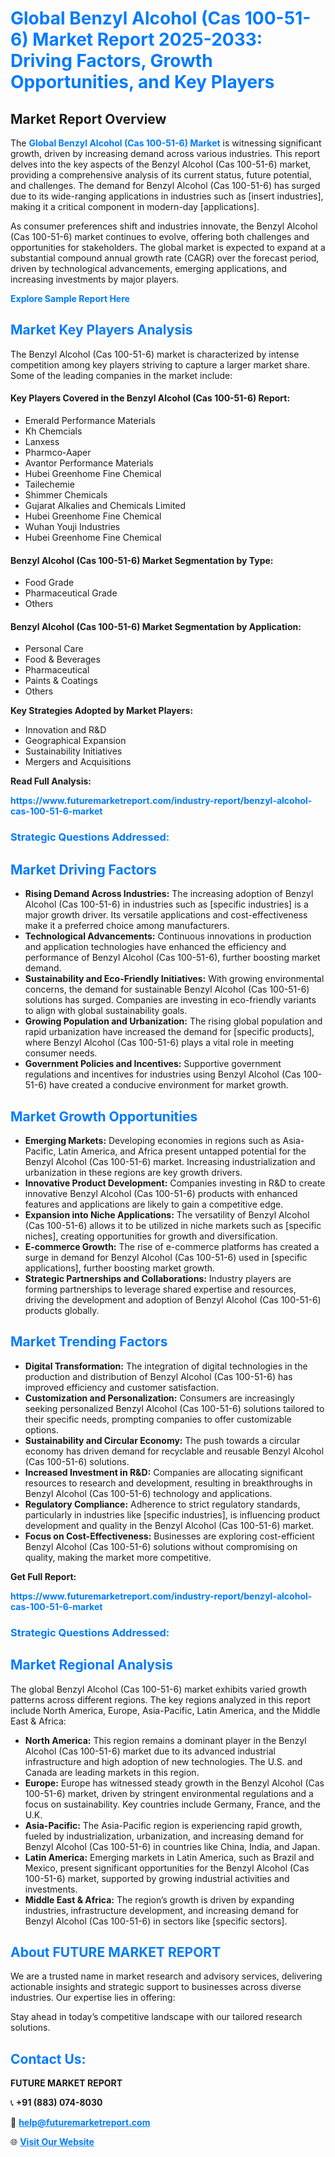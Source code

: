 <h1 style="color: #007BFF;">Global Benzyl Alcohol (Cas 100-51-6) Market Report 2025-2033: Driving Factors, Growth Opportunities, and Key Players</h1>

<section id="overview">
<h2>Market Report Overview</h2>
<p>The <a href="https://www.futuremarketreport.com/industry-report/benzyl-alcohol-cas-100-51-6-market" style="color: #007BFF; text-decoration: none;"><strong>Global Benzyl Alcohol (Cas 100-51-6) Market</strong></a> is witnessing significant growth, driven by increasing demand across various industries. This report delves into the key aspects of the Benzyl Alcohol (Cas 100-51-6) market, providing a comprehensive analysis of its current status, future potential, and challenges. The demand for Benzyl Alcohol (Cas 100-51-6) has surged due to its wide-ranging applications in industries such as [insert industries], making it a critical component in modern-day [applications].</p>
<p>As consumer preferences shift and industries innovate, the Benzyl Alcohol (Cas 100-51-6) market continues to evolve, offering both challenges and opportunities for stakeholders. The global market is expected to expand at a substantial compound annual growth rate (CAGR) over the forecast period, driven by technological advancements, emerging applications, and increasing investments by major players.</p>
</section>

<section id="overview">
<p><a href="https://www.futuremarketreport.com/request-sample/reportId=29851" style="color: #007BFF; text-decoration: none;"><strong>Explore Sample Report Here</strong></a></p>
</section>

<section id="key-players">
<h2 style="color: #007BFF;">Market Key Players Analysis</h2>
<p>The Benzyl Alcohol (Cas 100-51-6) market is characterized by intense competition among key players striving to capture a larger market share. Some of the leading companies in the market include:</p>
<h4>Key Players Covered in the Benzyl Alcohol (Cas 100-51-6) Report:</h4>
<ul><li>Emerald Performance Materials</li><li>Kh Chemcials</li><li>Lanxess</li><li>Pharmco-Aaper</li><li>Avantor Performance Materials</li><li>Hubei Greenhome Fine Chemical</li><li>Tailechemie</li><li>Shimmer Chemicals</li><li>Gujarat Alkalies and Chemicals Limited</li><li>Hubei Greenhome Fine Chemical</li><li>Wuhan Youji Industries</li><li>Hubei Greenhome Fine Chemical</li></ul>
<h4>Benzyl Alcohol (Cas 100-51-6) Market Segmentation by Type:</h4>
<ul><li>Food Grade</li><li>Pharmaceutical Grade</li><li>Others</li></ul>

<h4>Benzyl Alcohol (Cas 100-51-6) Market Segmentation by Application:</h4>
<ul><li>Personal Care</li><li>Food &amp; Beverages</li><li>Pharmaceutical</li><li>Paints &amp; Coatings</li><li>Others</li></ul>
<p><strong>Key Strategies Adopted by Market Players:</strong></p>
<ul>
<li>Innovation and R&D</li>
<li>Geographical Expansion</li>
<li>Sustainability Initiatives</li>
<li>Mergers and Acquisitions</li>
</ul>
</section>

<section>
<p><strong>Read Full Analysis: </strong></p><a href="https://www.futuremarketreport.com/industry-report/benzyl-alcohol-cas-100-51-6-market" style="color: #007BFF; text-decoration: none;"><strong>https://www.futuremarketreport.com/industry-report/benzyl-alcohol-cas-100-51-6-market</strong></a>
<h3 style="color: #007BFF;">Strategic Questions Addressed:</h3>
</section>

<section id="driving-factors">
<h2 style="color: #007BFF;">Market Driving Factors</h2>
<ul>
<li><strong>Rising Demand Across Industries:</strong> The increasing adoption of Benzyl Alcohol (Cas 100-51-6) in industries such as [specific industries] is a major growth driver. Its versatile applications and cost-effectiveness make it a preferred choice among manufacturers.</li>
<li><strong>Technological Advancements:</strong> Continuous innovations in production and application technologies have enhanced the efficiency and performance of Benzyl Alcohol (Cas 100-51-6), further boosting market demand.</li>
<li><strong>Sustainability and Eco-Friendly Initiatives:</strong> With growing environmental concerns, the demand for sustainable Benzyl Alcohol (Cas 100-51-6) solutions has surged. Companies are investing in eco-friendly variants to align with global sustainability goals.</li>
<li><strong>Growing Population and Urbanization:</strong> The rising global population and rapid urbanization have increased the demand for [specific products], where Benzyl Alcohol (Cas 100-51-6) plays a vital role in meeting consumer needs.</li>
<li><strong>Government Policies and Incentives:</strong> Supportive government regulations and incentives for industries using Benzyl Alcohol (Cas 100-51-6) have created a conducive environment for market growth.</li>
</ul>
</section>

<section id="growth-opportunities">
<h2 style="color: #007BFF;">Market Growth Opportunities</h2>
<ul>
<li><strong>Emerging Markets:</strong> Developing economies in regions such as Asia-Pacific, Latin America, and Africa present untapped potential for the Benzyl Alcohol (Cas 100-51-6) market. Increasing industrialization and urbanization in these regions are key growth drivers.</li>
<li><strong>Innovative Product Development:</strong> Companies investing in R&D to create innovative Benzyl Alcohol (Cas 100-51-6) products with enhanced features and applications are likely to gain a competitive edge.</li>
<li><strong>Expansion into Niche Applications:</strong> The versatility of Benzyl Alcohol (Cas 100-51-6) allows it to be utilized in niche markets such as [specific niches], creating opportunities for growth and diversification.</li>
<li><strong>E-commerce Growth:</strong> The rise of e-commerce platforms has created a surge in demand for Benzyl Alcohol (Cas 100-51-6) used in [specific applications], further boosting market growth.</li>
<li><strong>Strategic Partnerships and Collaborations:</strong> Industry players are forming partnerships to leverage shared expertise and resources, driving the development and adoption of Benzyl Alcohol (Cas 100-51-6) products globally.</li>
</ul>
</section>

<section id="trending-factors">
<h2 style="color: #007BFF;">Market Trending Factors</h2>
<ul>
<li><strong>Digital Transformation:</strong> The integration of digital technologies in the production and distribution of Benzyl Alcohol (Cas 100-51-6) has improved efficiency and customer satisfaction.</li>
<li><strong>Customization and Personalization:</strong> Consumers are increasingly seeking personalized Benzyl Alcohol (Cas 100-51-6) solutions tailored to their specific needs, prompting companies to offer customizable options.</li>
<li><strong>Sustainability and Circular Economy:</strong> The push towards a circular economy has driven demand for recyclable and reusable Benzyl Alcohol (Cas 100-51-6) solutions.</li>
<li><strong>Increased Investment in R&D:</strong> Companies are allocating significant resources to research and development, resulting in breakthroughs in Benzyl Alcohol (Cas 100-51-6) technology and applications.</li>
<li><strong>Regulatory Compliance:</strong> Adherence to strict regulatory standards, particularly in industries like [specific industries], is influencing product development and quality in the Benzyl Alcohol (Cas 100-51-6) market.</li>
<li><strong>Focus on Cost-Effectiveness:</strong> Businesses are exploring cost-efficient Benzyl Alcohol (Cas 100-51-6) solutions without compromising on quality, making the market more competitive.</li>
</ul>
</section>

<section>
<p><strong>Get Full Report: </strong></p><a href="https://www.futuremarketreport.com/industry-report/benzyl-alcohol-cas-100-51-6-market" style="color: #007BFF; text-decoration: none;"><strong>https://www.futuremarketreport.com/industry-report/benzyl-alcohol-cas-100-51-6-market</strong></a>
<h3 style="color: #007BFF;">Strategic Questions Addressed:</h3>
</section>


<section id="regional-analysis">
<h2 style="color: #007BFF;">Market Regional Analysis</h2>
<p>The global Benzyl Alcohol (Cas 100-51-6) market exhibits varied growth patterns across different regions. The key regions analyzed in this report include North America, Europe, Asia-Pacific, Latin America, and the Middle East & Africa:</p>
<ul>
<li><strong>North America:</strong> This region remains a dominant player in the Benzyl Alcohol (Cas 100-51-6) market due to its advanced industrial infrastructure and high adoption of new technologies. The U.S. and Canada are leading markets in this region.</li>
<li><strong>Europe:</strong> Europe has witnessed steady growth in the Benzyl Alcohol (Cas 100-51-6) market, driven by stringent environmental regulations and a focus on sustainability. Key countries include Germany, France, and the U.K.</li>
<li><strong>Asia-Pacific:</strong> The Asia-Pacific region is experiencing rapid growth, fueled by industrialization, urbanization, and increasing demand for Benzyl Alcohol (Cas 100-51-6) in countries like China, India, and Japan.</li>
<li><strong>Latin America:</strong> Emerging markets in Latin America, such as Brazil and Mexico, present significant opportunities for the Benzyl Alcohol (Cas 100-51-6) market, supported by growing industrial activities and investments.</li>
<li><strong>Middle East & Africa:</strong> The region’s growth is driven by expanding industries, infrastructure development, and increasing demand for Benzyl Alcohol (Cas 100-51-6) in sectors like [specific sectors].</li>
</ul>
</section>

<footer>
<h2 style="color: #007BFF;">About FUTURE MARKET REPORT</h2>
<p>We are a trusted name in market research and advisory services, delivering actionable insights and strategic support to businesses across diverse industries. Our expertise lies in offering:</p>

<p>Stay ahead in today’s competitive landscape with our tailored research solutions.</p>

<h2 style="color: #007BFF;">Contact Us:</h2>
<p><strong>FUTURE MARKET REPORT</strong></p>
<p>📞 <strong>+91 (883) 074-8030</strong></p>
<p>📧 <strong><a href="mailto:help@futuremarketreport.com" style="color: #007BFF;">help@futuremarketreport.com</a></strong></p>
<p>🌐 <strong><a href="https://www.futuremarketreport.com/" style="color: #007BFF;">Visit Our Website</a></strong></p>
</footer>